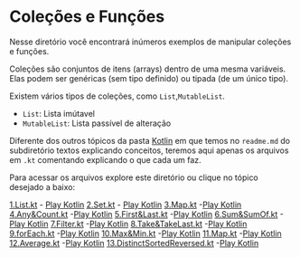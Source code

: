 # Coleções e Funções

Nesse diretório você encontrará inúmeros exemplos de manipular coleções e funções.

Coleções são conjuntos de itens (arrays) dentro de uma mesma variáveis. Elas podem ser genéricas (sem tipo definido) ou tipada (de um único tipo).

Existem vários tipos de coleções, como `List`,`MutableList`.

- `List`: Lista imútavel
- `MutableList`: Lista passível de alteração

Diferente dos outros tópicos da pasta [Kotlin](../../Kotlin/) em que temos no `readme.md` do subdiretório textos explicando conceitos, teremos aqui apenas os arquivos em `.kt` comentando explicando o que cada um faz.

Para acessar os arquivos explore este diretório ou clique no tópico desejado a baixo:

[1.List.kt](./1.List.kt) - [Play Kotlin](https://pl.kotl.in/xjzbqxfgn)
[2.Set.kt](./2.Set.kt) - [Play Kotlin](https://pl.kotl.in/CeO22rWQY)
[3.Map.kt](./3.Map.kt) -[Play Kotlin](https://pl.kotl.in/ThFdVBq9a)
[4.Any&Count.kt](./4.Any&Count.kt) -[Play Kotlin]()
[5.First&Last.kt](./5.First&Last.kt) -[Play Kotlin]()
[6.Sum&SumOf.kt](./6.Sum&SumOf.kt) -[Play Kotlin]()
[7.Filter.kt](./7.Filter.kt) -[Play Kotlin]()
[8.Take&TakeLast.kt](./8.Take&TakeLast.kt) -[Play Kotlin]()
[9.forEach.kt](./9.forEach.kt) -[Play Kotlin]()
[10.Max&Min.kt](./10.Max&Min.kt) -[Play Kotlin]()
[11.Map.kt](./11.Map.kt) -[Play Kotlin]()
[12.Average.kt](./12.Average.kt) -[Play Kotlin]()
[13.DistinctSortedReversed.kt](./13.DistinctSortedReversed.kt) -[Play Kotlin]()
